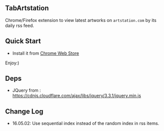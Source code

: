 TabArtstation
-------------------

Chrome/Firefox extension to view latest artworks on `artstation.com` by its daily rss feed.

## Quick Start

+ Install it from [Chrome Web Store](https://chrome.google.com/webstore/detail/tabartstation/emaecifjhbeeklconpljfnhhdkpedbgi)

Enjoy:)

## Deps

+ JQuery from : https://cdnjs.cloudflare.com/ajax/libs/jquery/3.3.1/jquery.min.js


## Change Log

+ 16.05.02: Use sequential index instead of the random index in rss items.


